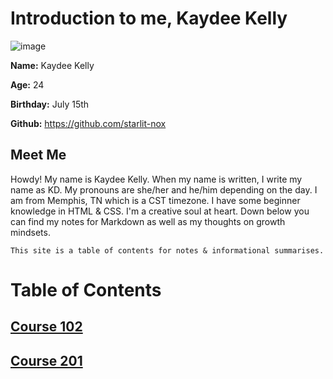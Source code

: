 # **Introduction to me, Kaydee Kelly**

![image](https://avatars.githubusercontent.com/u/123973520?v=4)

**Name:** Kaydee Kelly

**Age:** 24

**Birthday:** July 15th

**Github:** <https://github.com/starlit-nox>

## Meet Me

Howdy! My name is Kaydee Kelly. When my name is written, I write my name as KD. My pronouns are she/her and he/him depending on the day. I am from Memphis, TN which is a CST timezone. I have some beginner knowledge in HTML & CSS. I'm a creative soul at heart. Down below you can find my notes for Markdown as well as my thoughts on growth mindsets.

```
This site is a table of contents for notes & informational summarises.
```

# Table of Contents

## [Course 102](/102/Class01/README.md)

## [Course 201](201/README.md)